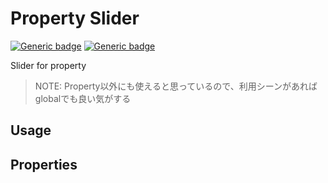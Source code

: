 # Property Slider
[![Generic badge](https://img.shields.io/badge/GROUP-property-yellow.svg)]()
[![Generic badge](https://img.shields.io/badge/SIZE-atom-blue.svg)]()

Slider for property

> NOTE: Property以外にも使えると思っているので、利用シーンがあればglobalでも良い気がする

## Usage

## Properties
